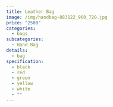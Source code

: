 ```yaml
---
title: Leather Bag
image: /img/handbag-883122_960_720.jpg
price: "2500"
categories:
  - bags
subcategories:
  - Hand Bag
details:
  - bag
specification:
  - black
  - red
  - green
  - yellow
  - white
  - ""
---
```

